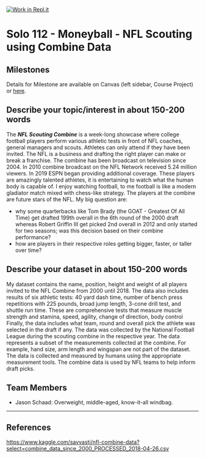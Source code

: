 [![Work in Repl.it](https://classroom.github.com/assets/work-in-replit-14baed9a392b3a25080506f3b7b6d57f295ec2978f6f33ec97e36a161684cbe9.svg)](https://classroom.github.com/online_ide?assignment_repo_id=362867&assignment_repo_type=GroupAssignmentRepo)
# Solo 112 - Moneyball - NFL Scouting using Combine Data

## Milestones

Details for Milestone are available on Canvas (left sidebar, Course Project) or [here](https://firas.moosvi.com/courses/data301/project/milestone01.html).

## Describe your topic/interest in about 150-200 words

The ***NFL Scouting Combine*** is a week-long showcase where college football players perform various athletic tests in front of NFL coaches, general managers and scouts. Athletes can only attend if they have been invited. The NFL is a business and drafting the right player can make or break a franchise. The combine has been broadcast on television since 2004. In 2010 combine broadcast on the NFL Network received 5.24 million viewers. In 2019 ESPN began providing additional coverage. These players are amazingly talented athletes, it is entertaining to watch what the human body is capable of. I enjoy watching football, to me football is like a modern gladiator match mixed with chess-like strategy. The players at the combine are future stars of the NFL. My big question are:
- why some quarterbacks like Tom Brady (the GOAT - Greatest Of All Time) get drafted 199th overall in the 6th round of the 2000 draft whereas Robert Griffin III get picked 2nd overall in 2012 and only started for two seasons; was this decision based on their combine performance?
- how are players in their respective roles getting bigger, faster, or taller over time?

## Describe your dataset in about 150-200 words

My dataset contains the name, position, height and weight of all players invited to the NFL Combine from 2000 until 2018. The data also includes results of six athletic tests: 40 yard dash time, number of bench press repetitions with 225 pounds, broad jump length, 3-cone drill test, and shuttle run time. These are comprehensive tests that measure muscle strength and stamina, speed, agility, change of direction, body control Finally, the data includes what team, round and overall pick the athlete was selected in the draft if any. The data was collected by the National Football League during the scouting combine in the respective year. The data represents a subset of the measurements collected at the combine. For example, hand size, arm length and wingspan are not part of the dataset. The data is collected and measured by humans using the appropriate measurement tools. The combine data is used by NFL teams to help inform draft picks.  

## Team Members

- Jason Schaad: Overweight, middle-aged, know-it-all windbag.

---

## References

https://www.kaggle.com/savvastj/nfl-combine-data?select=combine_data_since_2000_PROCESSED_2018-04-26.csv
